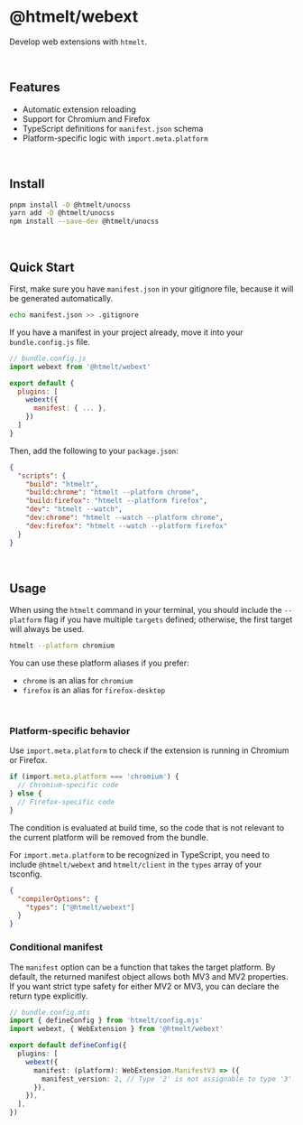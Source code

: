 # @htmelt/webext

Develop web extensions with `htmelt`.

&nbsp;

## Features

- Automatic extension reloading
- Support for Chromium and Firefox
- TypeScript definitions for `manifest.json` schema
- Platform-specific logic with `import.meta.platform`

&nbsp;

## Install

```sh
pnpm install -D @htmelt/unocss
yarn add -D @htmelt/unocss
npm install --save-dev @htmelt/unocss
```

&nbsp;

## Quick Start

First, make sure you have `manifest.json` in your gitignore file, because it will be generated automatically.

```sh
echo manifest.json >> .gitignore
```

If you have a manifest in your project already, move it into your `bundle.config.js` file.

```js
// bundle.config.js
import webext from '@htmelt/webext'

export default {
  plugins: [
    webext({
      manifest: { ... },
    })
  ]
}
```

Then, add the following to your `package.json`:

```json
{
  "scripts": {
    "build": "htmelt",
    "build:chrome": "htmelt --platform chrome",
    "build:firefox": "htmelt --platform firefox",
    "dev": "htmelt --watch",
    "dev:chrome": "htmelt --watch --platform chrome",
    "dev:firefox": "htmelt --watch --platform firefox"
  }
}
```

&nbsp;

## Usage

When using the `htmelt` command in your terminal, you should include the
`--platform` flag if you have multiple `targets` defined; otherwise, the
first target will always be used.

```sh
htmelt --platform chromium
```

You can use these platform aliases if you prefer:

- `chrome` is an alias for `chromium`
- `firefox` is an alias for `firefox-desktop`

&nbsp;

### Platform-specific behavior

Use `import.meta.platform` to check if the extension is running in
Chromium or Firefox.

```ts
if (import.meta.platform === 'chromium') {
  // Chromium-specific code
} else {
  // Firefox-specific code
}
```

The condition is evaluated at build time, so the code that is not
relevant to the current platform will be removed from the bundle.

For `import.meta.platform` to be recognized in TypeScript, you need to
include `@htmelt/webext` and `htmelt/client` in the `types` array of
your tsconfig.

```json
{
  "compilerOptions": {
    "types": ["@htmelt/webext"]
  }
}
```

### Conditional manifest

The `manifest` option can be a function that takes the target platform. By default, the returned manifest object allows both MV3 and MV2 properties. If you want strict type safety for either MV2 or MV3, you can declare the return type explicitly.

```ts
// bundle.config.mts
import { defineConfig } from 'htmelt/config.mjs'
import webext, { WebExtension } from '@htmelt/webext'

export default defineConfig({
  plugins: [
    webext({
      manifest: (platform): WebExtension.ManifestV3 => ({
        manifest_version: 2, // Type '2' is not assignable to type '3'. ts(2322)
      }),
    }),
  ],
})
```
